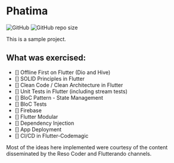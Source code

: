 # Phatima


![GitHub](https://img.shields.io/github/license/realrgt/tiku)
![GitHub repo size](https://img.shields.io/github/repo-size/realrgt/tiku?color=red)

This is a sample project.

## What was exercised:

- [] Offline First on Flutter (Dio and Hive)
- [] SOLID Principles in Flutter
- [] Clean Code / Clean Architecture in Flutter
- [] Unit Tests in Flutter (including stream tests)
- [] BloC Pattern - State Management
- [] BloC Tests
- [] Firebase
- [] Flutter Modular
- [] Dependency Injection
- [] App Deployment
- [] CI/CD in Flutter-Codemagic

Most of the ideas here implemented were courtesy of the content disseminated by the Reso Coder and Flutterando channels.
